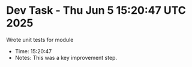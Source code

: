 # Dev Task - Thu Jun  5 15:20:47 UTC 2025
Wrote unit tests for module
- Time: 15:20:47
- Notes: This was a key improvement step.

